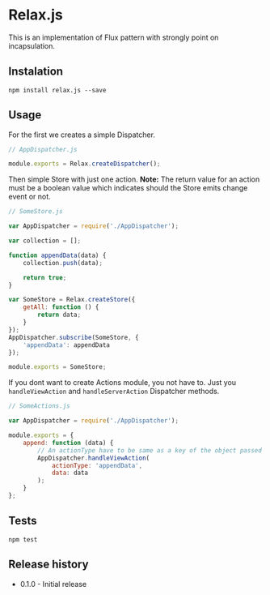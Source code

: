 Relax.js
========

This is an implementation of Flux pattern with strongly point on incapsulation.

## Instalation

    npm install relax.js --save

## Usage

For the first we creates a simple Dispatcher.
```javascript
// AppDispatcher.js

module.exports = Relax.createDispatcher();
```

Then simple Store with just one action.
**Note:** The return value for an action must be a boolean value which indicates should the Store emits change event or not.
```javascript
// SomeStore.js

var AppDispatcher = require('./AppDispatcher');

var collection = [];

function appendData(data) {
    collection.push(data);

    return true;
}

var SomeStore = Relax.createStore({
    getAll: function () {
        return data;
    }
});
AppDispatcher.subscribe(SomeStore, {
    'appendData': appendData
});

module.exports = SomeStore;
```

If you dont want to create Actions module, you not have to. Just you ```handleViewAction``` and ```handleServerAction``` Dispatcher methods.
```javascript
// SomeActions.js

var AppDispatcher = require('./AppDispatcher');

module.exports = {
    append: function (data) {
        // An actionType have to be same as a key of the object passed to Dispatcher.subscribe
        AppDispatcher.handleViewAction(
            actionType: 'appendData',
            data: data
        );
    }
};
```

## Tests

    npm test

## Release history

* 0.1.0 - Initial release